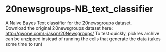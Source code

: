 # 20newsgroups-NB_text_classifier
A Naive Bayes Text classifier for the 20newsgroups dataset.  
Download the original 20newsgroups dataset here: http://qwone.com/~jason/20Newsgroups/
To test quickly, pickles archive can be unzipped instead of running the cells that generate the data (takes some time to run)
